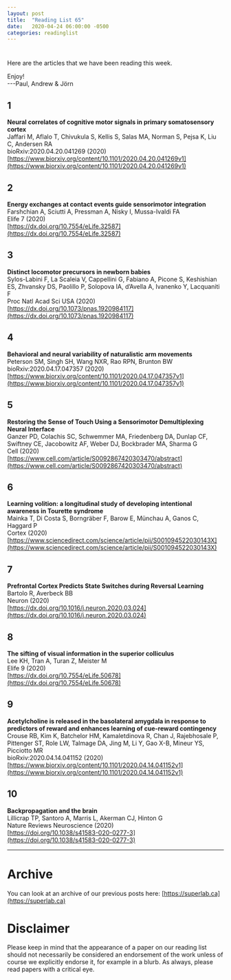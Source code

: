 ```yaml
---
layout: post
title:  "Reading List 65"
date:   2020-04-24 06:00:00 -0500
categories: readinglist
---
```


# 

Here are the articles that we have been reading this week.

Enjoy!  
---Paul, Andrew & Jörn

## 1
**Neural correlates of cognitive motor signals in primary somatosensory cortex**  
Jaffari M, Aflalo T, Chivukula S, Kellis S, Salas MA, Norman S, Pejsa K, Liu C, Andersen RA  
bioRxiv:2020.04.20.041269 (2020)  
[https://www.biorxiv.org/content/10.1101/2020.04.20.041269v1](https://www.biorxiv.org/content/10.1101/2020.04.20.041269v1)

## 2
**Energy exchanges at contact events guide sensorimotor integration**  
Farshchian A, Sciutti A, Pressman A, Nisky I, Mussa-Ivaldi FA  
Elife 7 (2020)  
[https://dx.doi.org/10.7554/eLife.32587](https://dx.doi.org/10.7554/eLife.32587)

## 3
**Distinct locomotor precursors in newborn babies**  
Sylos-Labini F, La Scaleia V, Cappellini G, Fabiano A, Picone S, Keshishian ES, Zhvansky DS, Paolillo P, Solopova IA, d’Avella A, Ivanenko Y, Lacquaniti F  
Proc Natl Acad Sci USA (2020)  
[https://dx.doi.org/10.1073/pnas.1920984117](https://dx.doi.org/10.1073/pnas.1920984117)

## 4
**Behavioral and neural variability of naturalistic arm movements**  
Peterson SM, Singh SH, Wang NXR, Rao RPN, Brunton BW  
bioRxiv:2020.04.17.047357 (2020)  
[https://www.biorxiv.org/content/10.1101/2020.04.17.047357v1](https://www.biorxiv.org/content/10.1101/2020.04.17.047357v1)

## 5
**Restoring the Sense of Touch Using a Sensorimotor Demultiplexing Neural Interface**  
Ganzer PD, Colachis SC, Schwemmer MA, Friedenberg DA, Dunlap CF, Swiftney CE, Jacobowitz AF, Weber DJ, Bockbrader MA, Sharma G  
Cell (2020)  
[https://www.cell.com/article/S0092867420303470/abstract](https://www.cell.com/article/S0092867420303470/abstract)

## 6
**Learning volition: a longitudinal study of developing intentional awareness in Tourette syndrome**  
Mainka T, Di Costa S, Borngräber F, Barow E, Münchau A, Ganos C, Haggard P  
Cortex (2020)  
[https://www.sciencedirect.com/science/article/pii/S001094522030143X](https://www.sciencedirect.com/science/article/pii/S001094522030143X)

## 7
**Prefrontal Cortex Predicts State Switches during Reversal Learning**  
Bartolo R, Averbeck BB  
Neuron (2020)  
[https://dx.doi.org/10.1016/j.neuron.2020.03.024](https://dx.doi.org/10.1016/j.neuron.2020.03.024)

## 8
**The sifting of visual information in the superior colliculus**  
Lee KH, Tran A, Turan Z, Meister M  
Elife 9 (2020)  
[https://dx.doi.org/10.7554/eLife.50678](https://dx.doi.org/10.7554/eLife.50678)

## 9
**Acetylcholine is released in the basolateral amygdala in response to predictors of reward and enhances learning of cue-reward contingency**  
Crouse RB, Kim K, Batchelor HM, Kamaletdinova R, Chan J, Rajebhosale P, Pittenger ST, Role LW, Talmage DA, Jing M, Li Y, Gao X-B, Mineur YS, Picciotto MR  
bioRxiv:2020.04.14.041152 (2020)  
[https://www.biorxiv.org/content/10.1101/2020.04.14.041152v1](https://www.biorxiv.org/content/10.1101/2020.04.14.041152v1)

## 10
**Backpropagation and the brain**  
Lillicrap TP, Santoro A, Marris L, Akerman CJ, Hinton G  
Nature Reviews Neuroscience (2020)  
[https://doi.org/10.1038/s41583-020-0277-3](https://doi.org/10.1038/s41583-020-0277-3)


---
# Archive
You can look at an archive of our previous posts here: [https://superlab.ca](https://superlab.ca)


# Disclaimer
Please keep in mind that the appearance of a paper on our reading list should not necessarily be considered an endorsement of the work unless of course we explicitly endorse it, for example in a blurb. As always, please read papers with a critical eye.
